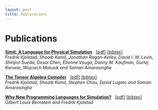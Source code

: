 ```yaml
---
layout: post
title: Publications 
---
```

Publications
============
**[Simit: A Language for Physical Simulation](tog16)** &nbsp; [[pdf]]({{site.data.papers.tog16.paper}}) [[bibtex]](tog16#bibtex) <br/>
_Fredrik Kjolstad, Shoaib Kamil, Jonathan Ragan-Kelley, David I. W. Levin, Shinjiro Sueda, Desai Chen, Etienne Vouga, Danny M. Kaufman, Gurtej Kanwar, Wojciech Matusik and Saman Amarasinghe_

**[The Tensor Algebra Compiler](taco17)** &nbsp; [[pdf]]({{site.data.papers.taco17.paper}}) [[bibtex]](taco17#bibtex) <br/>
_Fredrik Kjolstad, Shoaib Kamil, Stephen Chou, David Lugato and Saman Amarasinghe_

**[Why New Programming Languages for Simulation?](tog16e)** &nbsp; [[pdf]]({{site.data.papers.tog16e.paper}}) [[bibtex]](tog16e#bibtex) <br/>
_Gilbert Louis Bernstein and Fredrik Kjolstad_
